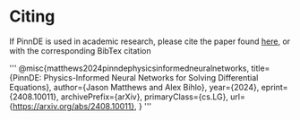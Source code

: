 # Citing

If PinnDE is used in academic research, please cite the paper found [here](https://arxiv.org/abs/2408.10011), 
or with the corresponding BibTex citation

'''
@misc{matthews2024pinndephysicsinformedneuralnetworks,
    title={PinnDE: Physics-Informed Neural Networks for Solving Differential Equations}, 
    author={Jason Matthews and Alex Bihlo},
    year={2024},
    eprint={2408.10011},
    archivePrefix={arXiv},
    primaryClass={cs.LG},
    url={https://arxiv.org/abs/2408.10011}, 
    }
'''
